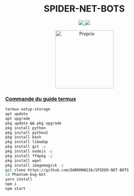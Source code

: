 <h1 align="center">SPIDER-NET-BOTS</h1>

<p align="center">
  <a href="https://gihtub.com/kouakou669">

</p>

<p align="center">
  <a href="https://github.com/kouakou669/SPIDER-NET-BOTS/fork">
    <img src="https://img.shields.io/github/forks/kouakou669/SPIDER-NET-BOTS?label=Fork&style=social">
    
    
  <a href="https://github.com/kouakou669/SPIDER-NET-BOTS/stargazers"> 
    <img src="https://img.shields.io/github/stars/Passkey-md?style=social">
  </a>

</p>


<p align="center">
<a href="https://github.com/kouakou669"><img title="Proprio" src="https://img.shields.io/badge/Proprio-MD HACKER-red.svg?style=for-the-badge&logo=github" width="185px"

</p>


### Commande du guide termux 

 ```bash
termux-setup-storage
apt update
apt upgrade
pkg update && pkg upgrade
pkg install python
pkg install python2
pkg install bash
pkg install libwebp
pkg install git -y
pkg install nodejs -y 
pkg install ffmpeg -y 
pkg install wget
pkg install imagemagick -y
git clone https://github.com/DARKMAN226/SPIDER-NET-BOTS
cd Phantom-bug-bot
yarn install 
npm i
npm start

